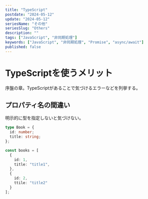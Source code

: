 ```yaml
---
title: "TypeScript"
postdate: "2024-05-12"
update: "2024-05-12"
seriesName: "その他"
seriesSlug: "Others"
description: ""
tags: ["JavaScript", "非同期処理"]
keywords: ["JavaScript", "非同期処理", "Promise", "async/await"]
published: false
---
```


# TypeScriptを使うメリット

序盤の章。TypeScriptがあることで気づけるエラーなどを列挙する。

## プロパティ名の間違い

明示的に型を指定しないと気づけない。

```ts
type Book = {
  id: number;
  title: string;
};

const books = [
  {
    id: 1,
    title: "title1",
  },
  {
    id: 2,
    ttile: "title2"
  }
];
```
